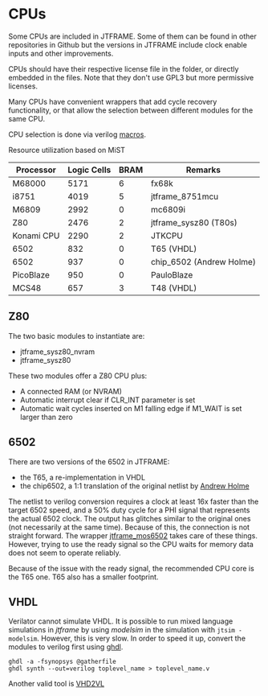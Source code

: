 # CPUs

Some CPUs are included in JTFRAME. Some of them can be found in other repositories in Github but the versions in JTFRAME include clock enable inputs and other improvements.

CPUs should have their respective license file in the folder, or directly embedded in the files. Note that they don't use GPL3 but more permissive licenses.

Many CPUs have convenient wrappers that add cycle recovery functionality, or
that allow the selection between different modules for the same CPU.

CPU selection is done via verilog [macros](macros.md).

Resource utilization based on MiST

Processor   | Logic Cells  |  BRAM |  Remarks
------------|--------------|-------|-----------------
M68000      |  5171        |    6  |  fx68k
i8751       |  4019        |    5  |  jtframe_8751mcu
M6809       |  2992        |    0  |  mc6809i
Z80         |  2476        |    2  |  jtframe_sysz80 (T80s)
Konami CPU  |  2290        |    2  |  JTKCPU
6502        |   832        |    0  |  T65 (VHDL)
6502        |   937        |    0  |  chip_6502 (Andrew Holme)
PicoBlaze   |   950        |    0  |  PauloBlaze
MCS48       |   657        |    3  |  T48 (VHDL)

## Z80

The two basic modules to instantiate are:

- jtframe_sysz80_nvram
- jtframe_sysz80

These two modules offer a Z80 CPU plus:

- A connected RAM (or NVRAM)
- Automatic interrupt clear if CLR_INT parameter is set
- Automatic wait cycles inserted on M1 falling edge if M1_WAIT is set larger than zero

## 6502

There are two versions of the 6502 in JTFRAME:

- the T65, a re-implementation in VHDL
- the chip6502, a 1:1 translation of the original netlist by [Andrew Holme](http://www.aholme.co.uk/6502/Main.htm)

The netlist to verilog conversion requires a clock at least 16x faster than the target 6502 speed, and a 50% duty cycle for a PHI signal that represents the actual 6502 clock. The output has glitches similar to the original ones (not necessarily at the same time). Because of this, the connection is not straight forward. The wrapper [jtframe_mos6502](../hdl/cpu/jtframe_mos6502.v) takes care of these things. However, trying to use the ready signal so the CPU waits for memory data does not seem to operate reliably.

Because of the issue with the ready signal, the recommended CPU core is the T65 one. T65 also has a smaller footprint.

## VHDL

Verilator cannot simulate VHDL. It is possible to run mixed language simulations in _jtframe_ by using _modelsim_ in the simulation with `jtsim -modelsim`. However, this is very slow. In order to speed it up, convert the modules to verilog first using [ghdl](https://github.com/ghdl).

```
ghdl -a -fsynopsys @gatherfile
ghdl synth --out=verilog toplevel_name > toplevel_name.v
```

Another valid tool is [VHD2VL](https://github.com/ldoolitt/vhd2vl)
